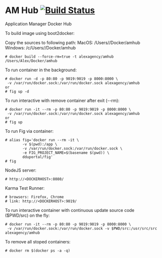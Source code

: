 # AM Hub [![Build Status](https://api.travis-ci.org/alex-agency/amhub.png)](https://travis-ci.org/alex-agency/amhub)

Application Manager Docker Hub


To build image using boot2docker:

Copy the sources to following path:
MacOS: /Users/<USERNAME>/Docker/amhub 
Windows: /c/Users/<USERNAME>/Docker/amhub

```
# docker build --force-rm=true -t alexagency/amhub /Users/Alex/Docker/amhub
```

To run container in the background:

```
# docker run -d -p 80:80 -p 9019:9019 -p 8000:8000 \
 -v /var/run/docker.sock:/var/run/docker.sock alexagency/amhub
or
# fig up -d
```

To run interactive with remove container after exit (--rm):

```
# docker run -it --rm -p 80:80 -p 9019:9019 -p 8000:8000 \
 -v /var/run/docker.sock:/var/run/docker.sock alexagency/amhub
or
# fig up
```

To run Fig via container:

```
# alias fig='docker run --rm -it \
        -v $(pwd):/app \
        -v /var/run/docker.sock:/var/run/docker.sock \
        -e FIG_PROJECT_NAME=$(basename $(pwd)) \
        dduportal/fig'
# fig
```

NodeJS server:

```
# http://<DOCKERHOST>:8080/
```

Karma Test Runner:

```
# browsers: Firefox, Chrome
# link: http://<DOCKERHOST>:9019/
```

To run interactive container with continuous update source code ($PWD/src) on the fly:

```
# docker run -it --rm -p 80:80 -p 9019:9019 -p 8000:8000 \
 -v /var/run/docker.sock:/var/run/docker.sock -v $PWD/src:/usr/src/src alexagency/amhub
```

To remove all stoped containers:

```
# docker rm $(docker ps -a -q)
```
